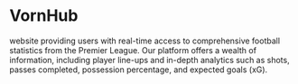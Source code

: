 # VornHub
website providing users with real-time access to comprehensive football statistics from the Premier League. Our platform offers a wealth of information, including player line-ups and in-depth analytics such as shots, passes completed, possession percentage, and expected goals (xG).
